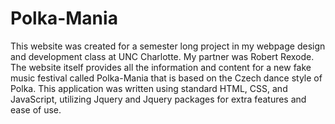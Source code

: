 # Polka-Mania
This website was created for a semester long project in my webpage design and development class at UNC Charlotte. My partner was Robert Rexode. The website itself provides all the information and content for a new fake music festival called Polka-Mania that is based on the Czech dance style of Polka.
This application was written using standard HTML, CSS, and JavaScript, utilizing Jquery and Jquery packages for extra features and ease of use.

